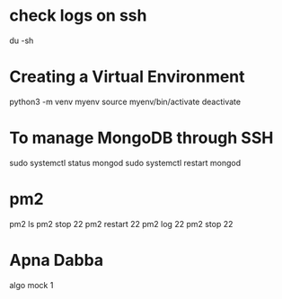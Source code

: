 # check logs on ssh 
du -sh

# Creating a Virtual Environment
python3 -m venv myenv
source myenv/bin/activate
deactivate

# To manage MongoDB through SSH
sudo systemctl status mongod
sudo systemctl restart mongod

# pm2 
pm2 ls
pm2 stop 22
pm2 restart 22
pm2 log 22
pm2 stop 22

# Apna Dabba
algo mock 1
